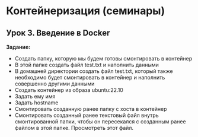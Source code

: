 # **Контейнеризация (семинары)**
## Урок 3. Введение в Docker
**Задание:** 
- Создать папку, которую мы будем готовы смонтировать в контейнер
- В этой папке создать файл test.txt и наполнить данными
- В домашней директории создать файл test.txt, который также необходимо будет смонтировать в контейнер и наполнить совершенно другими данными
- Создать контейнер из образа ubuntu:22.10
- Задать ему имя
- Задать hostname
- Смонтировать созданную ранее папку с хоста в контейнер
- Смонтировать созданный ранее текстовый файл внутрь смонтированной папки, чтобы он пересекался с созданным ранее файлом в этой папке. Просмотреть этот файл.